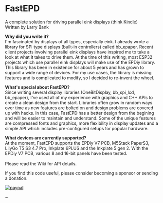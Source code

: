 FastEPD
=======
A complete solution for driving parallel eink displays (think Kindle)<br>
Written by Larry Bank<br>

<b>Why did you write it?</b><br>
I'm fascinated by displays of all types, especially eink. I already wrote a library for SPI type displays (built-in controllers) called bb_epaper. Recent client projects involving parallel eink displays have inspired me to take a look at what it takes to drive them. At the time of this writing, most ESP32 projects which use parallel eink displays will make use of the EPDiy library. This library has been in existence for about 5 years and has grown to support a wide range of devices. For my use cases, the library is missing features and is complicated to modify, so I decided to re-invent the wheel.<br>

<b>What's special about FastEPD?</b><br>
Since writing several display libraries (OneBitDisplay, bb_spi_lcd, bb_epaper), I've used all of my experience with graphics and C++ APIs to create a clean design from the start. Libraries often grow in random ways over time as new features are bolted on and design problems are covered up with hacks. In this case, FastEPD has a better design from the begining and will be easier to maintain and understand. Some of the unique features are compressed fonts and graphics, more flexibility in display updates and a simple API which includes pre-configured setups for popular hardware.

<b> What devices are currently supported?</b><br>
At the moment, FastEPD supports the EPDiy V7 PCB, M5Stack PaperS3, LilyGo T5 S3 4.7 Pro, Inkplate 6PLUS and the Inkplate 5 gen 2. With the EPDiy V7 PCB, various 8 and 16-bit panels have been tested.<br>
<br>
Please read the Wiki for API details.

If you find this code useful, please consider becoming a sponsor or sending a donation.

[![paypal](https://www.paypalobjects.com/en_US/i/btn/btn_donateCC_LG.gif)](https://www.paypal.com/cgi-bin/webscr?cmd=_s-xclick&hosted_button_id=SR4F44J2UR8S4)

~                                                                                      
